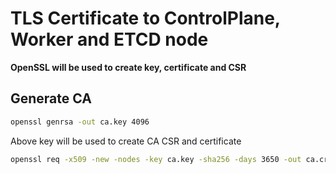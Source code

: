 # TLS Certificate to ControlPlane, Worker and ETCD node

**OpenSSL will be used to create key, certificate and CSR**


## Generate CA 


```bash
openssl genrsa -out ca.key 4096
```

Above key will be used to create CA CSR and certificate

```bash
openssl req -x509 -new -nodes -key ca.key -sha256 -days 3650 -out ca.crt -config openssl_k8s.conf
```

